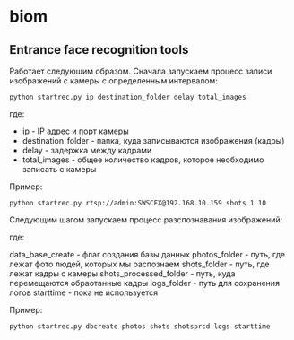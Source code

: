 # biom
## Entrance face recognition tools

Работает следующим образом. Сначала запускаем процесс записи изображений с камеры с определенным интервалом:
```
python startrec.py ip destination_folder delay total_images
```
где:

- ip - IP адрес и порт камеры
- destination_folder - папка, куда записываются изображения (кадры)
- delay - задержка между кадрами
- total_images - общее количество кадров, которое необходимо записать с камеры

Пример:
```
python startrec.py rtsp://admin:SWSCFX@192.168.10.159 shots 1 10
```
Следующим шагом запускаем процесс разспознавания изображений:

где:

data_base_create - флаг создания базы данных 
photos_folder - путь, где лежат фото людей, которых мы распознаем
shots_folder - путь, где лежат кадры с камеры
shots_processed_folder - путь, куда перемещаются обраотанные кадры
logs_folder - путь для сохранения логов
starttime - пока не используется

Пример:
```
python startrec.py dbcreate photos shots shotsprcd logs starttime
```
